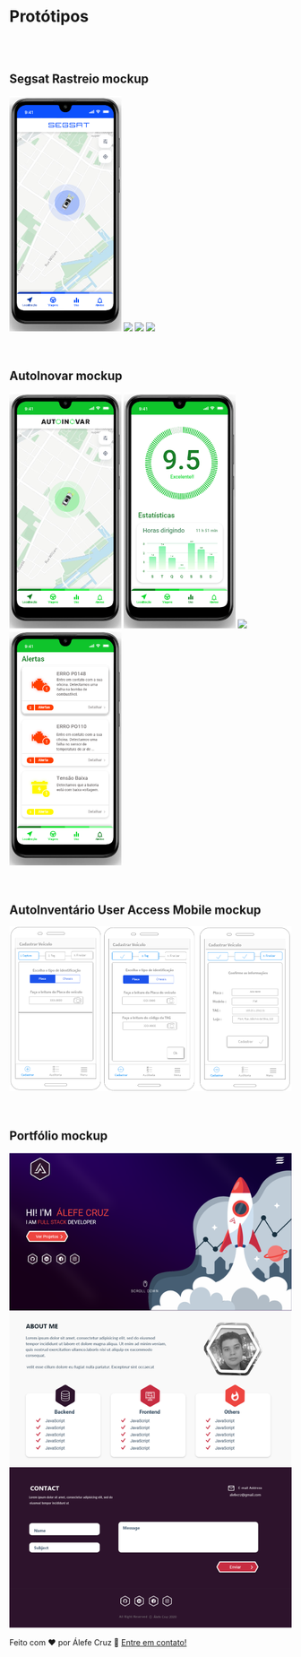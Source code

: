 #  Protótipos
</br>
</br>
<div>
  <h2>Segsat Rastreio mockup</h2>
  <img src="assets/Localização%20–%201.png" width="200">
  <img src="assets/Uso%20–%202.png" width="200">
  <img src="assets/Uso%20–%203.png" width="200">
  <img src="assets/Alertas%20–%202.png" width="200">
</div>
</br>
</br>
<div>
  <h2>AutoInovar mockup</h2>
  <img src="assets/Localização.png" width="200">
  <img src="assets/Uso.png" width="200">
  <img src="assets/Uso%20–%201.png" width="200">
  <img src="assets/Alertas.png" width="200">
</div>
</br>
</br>
<div>
  <h2>AutoInventário User Access Mobile mockup</h2>
  <img src="assets/mobile.png">
</div>
</br>
</br>
<div>
  <h2>Portfólio mockup</h2>
  <img src="assets/Site.png">
</div>

Feito com ♥ por Álefe Cruz :wave: [Entre em contato!](https://www.alefecruz.com.br/)

